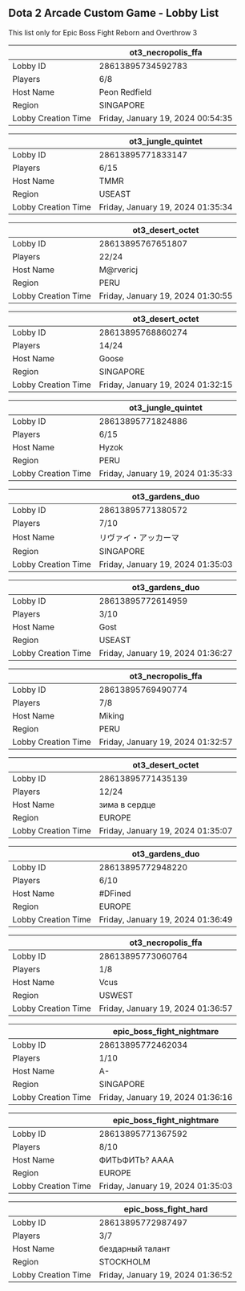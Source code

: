 ## Dota 2 Arcade Custom Game - Lobby List

This list only for Epic Boss Fight Reborn and Overthrow 3

|  | ot3_necropolis_ffa |
| ------ | ------ |
| Lobby ID | 28613895734592783 |
| Players | 6/8 |
| Host Name | Peon Redfield |
| Region | SINGAPORE |
| Lobby Creation Time | Friday, January 19, 2024 00:54:35 |


|  | ot3_jungle_quintet |
| ------ | ------ |
| Lobby ID | 28613895771833147 |
| Players | 6/15 |
| Host Name | TMMR |
| Region | USEAST |
| Lobby Creation Time | Friday, January 19, 2024 01:35:34 |


|  | ot3_desert_octet |
| ------ | ------ |
| Lobby ID | 28613895767651807 |
| Players | 22/24 |
| Host Name | M@rvericj |
| Region | PERU |
| Lobby Creation Time | Friday, January 19, 2024 01:30:55 |


|  | ot3_desert_octet |
| ------ | ------ |
| Lobby ID | 28613895768860274 |
| Players | 14/24 |
| Host Name | Goose |
| Region | SINGAPORE |
| Lobby Creation Time | Friday, January 19, 2024 01:32:15 |


|  | ot3_jungle_quintet |
| ------ | ------ |
| Lobby ID | 28613895771824886 |
| Players | 6/15 |
| Host Name | Hyzok |
| Region | PERU |
| Lobby Creation Time | Friday, January 19, 2024 01:35:33 |


|  | ot3_gardens_duo |
| ------ | ------ |
| Lobby ID | 28613895771380572 |
| Players | 7/10 |
| Host Name | リヴァイ・アッカーマ |
| Region | SINGAPORE |
| Lobby Creation Time | Friday, January 19, 2024 01:35:03 |


|  | ot3_gardens_duo |
| ------ | ------ |
| Lobby ID | 28613895772614959 |
| Players | 3/10 |
| Host Name | Gost |
| Region | USEAST |
| Lobby Creation Time | Friday, January 19, 2024 01:36:27 |


|  | ot3_necropolis_ffa |
| ------ | ------ |
| Lobby ID | 28613895769490774 |
| Players | 7/8 |
| Host Name | Miking |
| Region | PERU |
| Lobby Creation Time | Friday, January 19, 2024 01:32:57 |


|  | ot3_desert_octet |
| ------ | ------ |
| Lobby ID | 28613895771435139 |
| Players | 12/24 |
| Host Name | зима в сердце |
| Region | EUROPE |
| Lobby Creation Time | Friday, January 19, 2024 01:35:07 |


|  | ot3_gardens_duo |
| ------ | ------ |
| Lobby ID | 28613895772948220 |
| Players | 6/10 |
| Host Name | #DFined |
| Region | EUROPE |
| Lobby Creation Time | Friday, January 19, 2024 01:36:49 |


|  | ot3_necropolis_ffa |
| ------ | ------ |
| Lobby ID | 28613895773060764 |
| Players | 1/8 |
| Host Name | Vcus |
| Region | USWEST |
| Lobby Creation Time | Friday, January 19, 2024 01:36:57 |


|  | epic_boss_fight_nightmare |
| ------ | ------ |
| Lobby ID | 28613895772462034 |
| Players | 1/10 |
| Host Name | A- |
| Region | SINGAPORE |
| Lobby Creation Time | Friday, January 19, 2024 01:36:16 |


|  | epic_boss_fight_nightmare |
| ------ | ------ |
| Lobby ID | 28613895771367592 |
| Players | 8/10 |
| Host Name | ФИТЬФИТЬ? АААА |
| Region | EUROPE |
| Lobby Creation Time | Friday, January 19, 2024 01:35:03 |


|  | epic_boss_fight_hard |
| ------ | ------ |
| Lobby ID | 28613895772987497 |
| Players | 3/7 |
| Host Name | бездарный талант |
| Region | STOCKHOLM |
| Lobby Creation Time | Friday, January 19, 2024 01:36:52 |


